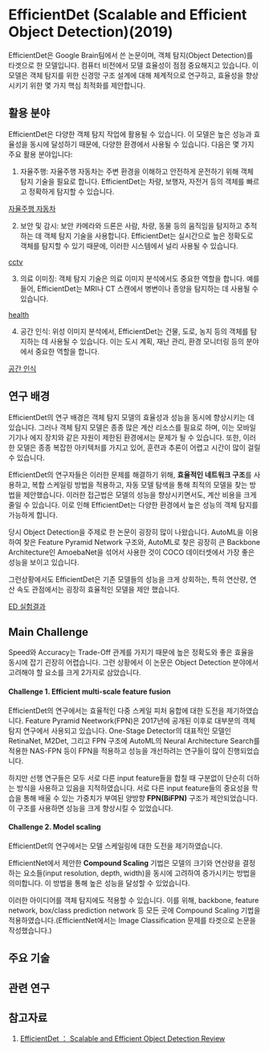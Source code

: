 # EfficientDet (Scalable and Efficient Object Detection)(2019)

EfficientDet은 Google Brain팀에서 쓴 논문이며, 객체 탐지(Object Detection)를 타겟으로 한 모델입니다. 컴퓨터 비전에서 모델 효율성이 점점 중요해지고 있습니다. 이 모델은 객체 탐지를 위한 신경망 구조 설계에 대해 체계적으로 연구하고, 효율성을 향상시키기 위한 몇 가지 핵심 최적화를 제안합니다.

## 활용 분야

EfficientDet은 다양한 객체 탐지 작업에 활용될 수 있습니다. 이 모델은 높은 성능과 효율성을 동시에 달성하기 때문에, 다양한 환경에서 사용될 수 있습니다. 다음은 몇 가지 주요 활용 분야입니다:

1. 자율주행: 자율주행 자동차는 주변 환경을 이해하고 안전하게 운전하기 위해 객체 탐지 기술을 필요로 합니다. EfficientDet는 차량, 보행자, 자전거 등의 객체를 빠르고 정확하게 탐지할 수 있습니다.

[자율주행 자동차](./img/auto_mobile.jpg)

2. 보안 및 감시: 보안 카메라와 드론은 사람, 차량, 동물 등의 움직임을 탐지하고 추적하는 데 객체 탐지 기술을 사용합니다. EfficientDet는 실시간으로 높은 정확도로 객체를 탐지할 수 있기 때문에, 이러한 시스템에서 널리 사용될 수 있습니다.

[cctv](./img/cctv.jpg)

3. 의료 이미징: 객체 탐지 기술은 의료 이미지 분석에서도 중요한 역할을 합니다. 예를 들어, EfficientDet는 MRI나 CT 스캔에서 병변이나 종양을 탐지하는 데 사용될 수 있습니다.

[health](./img/health_img.png)

4. 공간 인식: 위성 이미지 분석에서, EfficientDet는 건물, 도로, 농지 등의 객체를 탐지하는 데 사용될 수 있습니다. 이는 도시 계획, 재난 관리, 환경 모니터링 등의 분야에서 중요한 역할을 합니다.

[공간 인식](./img/space_img.png)

## 연구 배경

EfficientDet의 연구 배경은 객체 탐지 모델의 효율성과 성능을 동시에 향상시키는 데 있습니다. 그러나 객체 탐지 모델은 종종 많은 계산 리소스를 필요로 하며, 이는 모바일 기기나 에지 장치와 같은 자원이 제한된 환경에서는 문제가 될 수 있습니다. 또한, 이러한 모델은 종종 복잡한 아키텍처를 가지고 있어, 훈련과 추론이 어렵고 시간이 많이 걸릴 수 있습니다.

EfficientDet의 연구자들은 이러한 문제를 해결하기 위해, **효율적인 네트워크 구조**를 사용하고, 복합 스케일링 방법을 적용하고, 자동 모델 탐색을 통해 최적의 모델을 찾는 방법을 제안했습니다. 이러한 접근법은 모델의 성능을 향상시키면서도, 계산 비용을 크게 줄일 수 있습니다. 이로 인해 EfficientDet는 다양한 환경에서 높은 성능의 객체 탐지를 가능하게 합니다.

당시 Object Detection을 주제로 한 논문이 굉장히 많이 나왔습니다. AutoML을 이용하여 찾은 Feature Pyramid Network 구조와, AutoML로 찾은 굉장히 큰 Backbone Architecture인 AmoebaNet을 섞어서 사용한 것이 COCO 데이터셋에서 가장 좋은 성능을 보이고 있습니다.

그런상황에서도 EfficientDet은 기존 모델들의 성능을 크게 상회하는, 특히 연산량, 연산 속도 관점에서는 굉장히 효율적인 모델을 제안 했습니다.

[ED 실험결과](./img/efficientDet_result.png)

## Main Challenge

Speed와 Accuracy는 Trade-Off 관계를 가지기 때문에 높은 정확도와 좋은 효율을 동시에 잡기 괸장히 어렵습니다. 그런 상황에서 이 논문은 Object Detection 분야에서 고려해야 할 요소를 크게 2가지로 삼았습니다.

#### Challenge 1. Efficient multi-scale feature fusion

EfficientDet의 연구에서는 효율적인 다중 스케일 피처 융합에 대한 도전을 제기하였습니다. Feature Pyramid Neetwork(FPN)은 2017년에 공개된 이후로 대부분의 객체 탐지 연구에서 사용되고 있습니다. One-Stage Detector의 대표적인 모델인 RetinaNet, M2Det, 그리고 FPN 구조에 AutoML의 Neural Architecture Search를 적용한 NAS-FPN 등이 FPN을 적용하고 성능을 개선하려는 연구들이 많이 진행되었습니다.

하지만 선행 연구들은 모두 서로 다른 input feature들을 합칠 때 구분없이 단순히 더하는 방식을 사용하고 있음을 지적하였습니다. 서로 다른 input feature들의 중요성을 학습을 통해 배울 수 있는 가중치가 부여된 양방향 **FPN(BiFPN)** 구조가 제안되었습니다. 이 구조를 사용하면 성능을 크게 향상시킬 수 있었습니다.

#### Challenge 2. Model scaling

EfficientDet의 연구에서는 모델 스케일링에 대한 도전을 제기하였습니다.

EfficientNet에서 제안한 **Compound Scaling** 기법은 모델의 크기와 연산량을 결정하는 요소들(input resolution, depth, width)을 동시에 고려하여 증가시키는 방법을 의미합니다. 이 방법을 통해 높은 성능을 달성할 수 있었습니다.

이러한 아이디어를 객체 탐지에도 적용할 수 있습니다. 이를 위해, backbone, feature network, box/class prediction network 등 모든 곳에 Compound Scaling 기법을 적용하였습니다.(EfficientNet에서는 Image Classification 문제를 타겟으로 논문을 작성했습니다.)

## 주요 기술

## 관련 연구

## 참고자료

1. [EfficientDet ： Scalable and Efficient Object Detection Review](https://hoya012.github.io/blog/EfficientDet-Review/)
